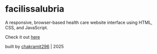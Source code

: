 # facilissalubria
A responsive, browser-based health care website interface using HTML, CSS, and JavaScript.

Check it out [here](https://chakramit296.github.io/facilissalubria/)

built by [chakramit296](https://github.com/chakramit296) | 2025
